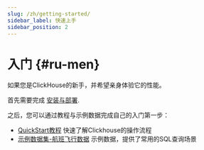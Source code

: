 ```yaml
---
slug: /zh/getting-started/
sidebar_label: 快速上手
sidebar_position: 2
---
```


# 入门 {#ru-men}

如果您是ClickHouse的新手，并希望亲身体验它的性能。

首先需要完成 [安装与部署](install.md).

之后，您可以通过教程与示例数据完成自己的入门第一步：

-   [QuickStart教程](tutorial.md)  快速了解Clickhouse的操作流程
-   [示例数据集-航班飞行数据](example-datasets/ontime.md) 示例数据，提供了常用的SQL查询场景




